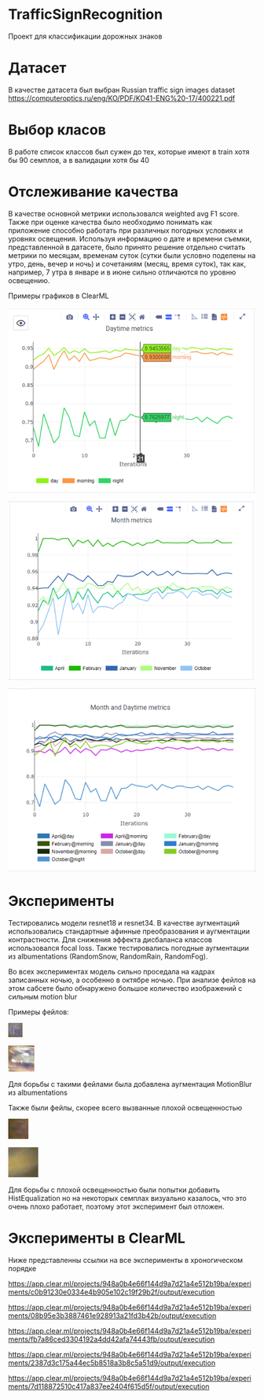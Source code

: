 # TrafficSignRecognition

Проект для классификации дорожных знаков

# Датасет

В качестве датасета был выбран Russian traffic sign images dataset
https://computeroptics.ru/eng/KO/PDF/KO41-ENG%20-17/400221.pdf

# Выбор класов

В работе список классов был сужен до тех, которые имеют в train хотя бы 90 семплов, а в валидации хотя бы 40

# Отслеживание качества

В качестве основной метрики использовался weighted avg F1 score. Также при оценке качества было необходимо понимать как приложение способно работать при различных погодных условиях и уровнях освещения. Используя информацию о дате и времени съемки, представленной в датасете, было принято решение отдельно считать метрики по месяцам, временам суток (сутки были условно поделены на утро, день, вечер и ночь) и сочетаниям (месяц, время суток), так как, например, 7 утра в январе и в июне сильно отличаются по уровню освещению.

Примеры графиков в ClearML

![img](assets/daytime.png)

![img](assets/month.png)

![img](assets/month_daytime.png)


# Эксперименты

Тестировались модели resnet18 и resnet34. В качестве аугментаций использовались стандартные афинные преобразования и аугментации контрастности. Для снижения эффекта дисбаланса классов использовался focal loss. Также тестировались погодные аугментации из albumentations (RandomSnow, RandomRain, RandomFog).

Во всех экспериментах модель сильно проседала на кадрах записанных ночью, а особенно в октябре ночью. При анализе фейлов на этом сабсете было обнаружено большое количество изображений с сильным motion blur

Примеры фейлов:

![img](assets/fail_0019.png)

![img](assets/fail_0049.png)

Для борьбы с такими фейлами была добавлена аугментация MotionBlur из albumentations

Также были фейлы, скорее всего вызванные плохой освещенностью

![img](assets/fail_0011.png)

![img](assets/fail_0013.png)

Для борьбы с плохой освещенностью были попытки добавить HistEqualization но на некоторых семплах визуально казалось, что это очень плохо работает, поэтому этот эксперимент был отложен.

# Эксперименты в ClearML

Ниже представленны ссылки на все эксперименты в хроногическом порядке 

https://app.clear.ml/projects/948a0b4e66f144d9a7d21a4e512b19ba/experiments/c0b91230e0334e4b905e102c19f29b2f/output/execution

https://app.clear.ml/projects/948a0b4e66f144d9a7d21a4e512b19ba/experiments/08b95e3b3887461e928913a21fd3b42b/output/execution

https://app.clear.ml/projects/948a0b4e66f144d9a7d21a4e512b19ba/experiments/fb7a86ced3304192a4dd42afa74443fb/output/execution

https://app.clear.ml/projects/948a0b4e66f144d9a7d21a4e512b19ba/experiments/2387d3c175a44ec5b8518a3b8c5a51d9/output/execution

https://app.clear.ml/projects/948a0b4e66f144d9a7d21a4e512b19ba/experiments/7d118872510c417a837ee2404f615d5f/output/execution